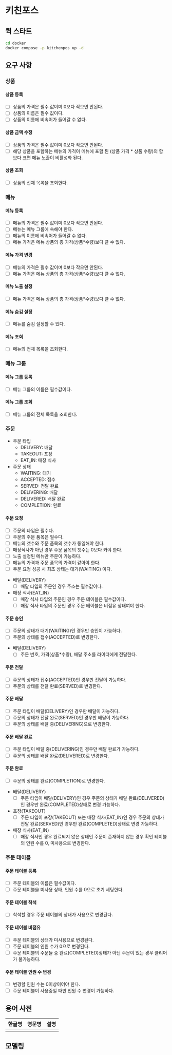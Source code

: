 # 키친포스

## 퀵 스타트

```sh
cd docker
docker compose -p kitchenpos up -d
```

## 요구 사항

### 상품

#### 상품 등록
- [ ] 상품의 가격은 필수 값이며 0보다 작으면 안된다.
- [ ] 상품의 이름은 필수 값이다.
- [ ] 상품의 이름에 비속어가 들어갈 수 없다.

#### 상품 금액 수정
- [ ] 상품의 가격은 필수 값이며 0보다 작으면 안된다.
- [ ] 해당 상품을 포함하는 메뉴의 가격이 메뉴에 포함 된 (상품 가격 * 상품 수량)의 합보다 크면 메뉴 노출이 비활성화 된다.

#### 상품 조회
- [ ] 상품의 전체 목록을 조회한다.

### 메뉴

#### 메뉴 등록
- [ ] 메뉴의 가격은 필수 값이며 0보다 작으면 안된다.
- [ ] 메뉴는 메뉴 그룹에 속해야 한다.
- [ ] 메뉴의 이름에 비속어가 들어갈 수 없다.
- [ ] 메뉴 가격은 메뉴 상품의 총 가격(상품*수량)보다 클 수 없다.

#### 메뉴 가격 변경
- [ ] 메뉴의 가격은 필수 값이며 0보다 작으면 안된다.
- [ ] 메뉴 가격은 메뉴 상품의 총 가격(상품*수량)보다 클 수 없다.

#### 메뉴 노출 설정
- [ ] 메뉴 가격은 메뉴 상품의 총 가격(상품*수량)보다 클 수 없다.

#### 메뉴 숨김 설정
- [ ] 메뉴를 숨김 설정할 수 있다.

#### 메뉴 조회
- [ ] 메뉴의 전체 목록을 조회한다.

### 메뉴 그룹

#### 메뉴 그룹 등록
- [ ] 메뉴 그룹의 이름은 필수값이다.

#### 메뉴 그룹 조회
- [ ] 메뉴 그룹의 전체 목록을 조회한다.

### 주문
- 주문 타입
  - DELIVERY: 배달
  - TAKEOUT: 포장
  - EAT_IN: 매장 식사
- 주문 상태
  - WAITING: 대기
  - ACCEPTED: 접수
  - SERVED: 전달 완료
  - DELIVERING: 배달
  - DELIVERED: 배달 완료
  - COMPLETION: 완료

#### 주문 요청
- [ ] 주문의 타입은 필수다.
- [ ] 주문의 주문 품목은 필수다.
- [ ] 메뉴의 갯수와 주문 품목의 갯수가 동일해야 한다.
- [ ] 매장식사가 아닌 경우 주문 품목의 갯수는 0보다 커야 한다.
- [ ] 노출 설정된 메뉴만 주문이 가능하다.
- [ ] 메뉴의 가격과 주문 품목의 가격이 같아야 한다.
- [ ] 주문 요청 성공 시 최초 상태는 대기(WAITING) 이다.
- 배달(DELIVERY)
  - [ ] 배달 타입의 주문인 경우 주소는 필수값이다.
- 매장 식사(EAT_IN)
  - [ ] 매장 식사 타입의 주문인 경우 주문 테이블은 필수값이다.
  - [ ] 매장 식사 타입의 주문인 경우 주문 테이블은 비점유 상태여야 한다.

#### 주문 승인
- [ ] 주문의 상태가 대기(WAITING)인 경우만 승인이 가능하다.
- [ ] 주문의 상태를 접수(ACCEPTED)로 변경한다.
- 배달(DELIVERY)
  - [ ] 주문 번호, 가격(상품*수량), 배달 주소를 라이더에게 전달한다.

#### 주문 전달
- [ ] 주문의 상태가 접수(ACCEPTED)인 경우만 전달이 가능하다.
- [ ] 주문의 상태를 전달 완료(SERVED)로 변경한다.

#### 주문 배달
- [ ] 주문 타입이 배달(DELIVERY)인 경우만 배달이 가능하다.
- [ ] 주문의 상태가 전달 완료(SERVED)인 경우만 배달이 가능하다.
- [ ] 주문의 상태를 배달 중(DELIVERING)으로 변경한다.

#### 주문 배달 완료
- [ ] 주문 타입이 배달 중(DELIVERING)인 경우만 배달 완료가 가능하다.
- [ ] 주문의 상태를 배달 완료(DELIVERED)로 변경한다.

#### 주문 완료
- [ ] 주문의 상태를 완료(COMPLETION)로 변경한다.
- 배달(DELIVERY)
  - [ ] 주문 타입이 배달(DELIVERY)인 경우 주문의 상태가 배달 완료(DELIVERED)인 경우만 완료(COMPLETED)상태로 변경 가능하다.
- 포장(TAKEOUT)
  - [ ] 주문 타입이 포장(TAKEOUT) 또는 매장 식사(EAT_IN)인 경우 주문의 상태가 전달 완료(SERVED)인 경우만 완료(COMPLETED)상태로 변경 가능하다.
- 매장 식사(EAT_IN)
  - [ ] 매장 식사인 경우 완료되지 않은 상태인 주문이 존재하지 않는 경우 확인 테이블의 인원 수를 0, 미사용으로 변경한다.

### 주문 테이블

#### 주문 테이블 등록
- [ ] 주문 테이블의 이름은 필수값이다.
- [ ] 주문 테이블을 미사용 상태, 인원 수를 0으로 초기 세팅한다.

#### 주문 테이블 착석
- [ ] 착석할 경우 주문 테이블의 상태가 사용으로 변경된다.

#### 주문 테이블 비점유
- [ ] 주문 테이블의 상태가 미사용으로 변경된다.
- [ ] 주문 테이블의 인원 수가 0으로 변경된다.
- [ ] 주문 테이블의 주문들 중 완료(COMPLETED)상태가 아닌 주문이 있는 경우 클리어가 불가능하다.

#### 주문 테이블 인원 수 변경
- [ ] 변경할 인원 수는 0이상이어야 한다.
- [ ] 주문 테이블이 사용중일 때만 인원 수 변경이 가능하다.

## 용어 사전

| 한글명 | 영문명 | 설명 |
| --- | --- | --- |
|  |  |  |

## 모델링
